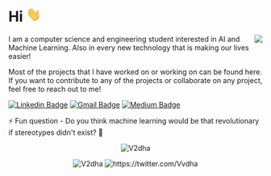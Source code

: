 <h1> Hi <img src="https://raw.githubusercontent.com/ABSphreak/ABSphreak/master/gifs/Hi.gif" width="30px"> </h2>
<img  align='right' src="https://image.myanimelist.net/ui/_3fYL8i6Q-n-155t3dn_4jDknYN0aCPtudyMf63Csj0WcqbLRuyEIHKcG7ADvf27">
I am a computer science and engineering student interested in AI and Machine Learning. Also in every new technology that is making our lives easier!

Most of the projects that I have worked on or working on can be found here. If you want to contribute to any of the projects or collaborate on any project, feel free to reach out to me!

[![Linkedin Badge](https://img.shields.io/badge/LinkedIn-0077B5?style=for-the-badge&logo=linkedin&logoColor=white&&link=https://www.linkedin.com/in/vividha-rawat-761905143/)](https://www.linkedin.com/in/vividha-rawat-761905143/)
[![Gmail Badge](https://img.shields.io/badge/Gmail-D14836?style=for-the-badge&logo=gmail&logoColor=white&link=mailto:rvividha@gmail.com)](mailto:rvividha@gmail.com)
[![Medium Badge](https://img.shields.io/badge/-Medium-12100E?style=for-the-badge&logo=medium&logoColor=white&&link=https://medium.com/@rvividha)](https://medium.com/@rvividha) 


⚡ Fun question - Do you think machine learning would be that revolutionary if stereotypes didn't exist? :thinking:
<!--
 Reach out to me on :point_right: [![Linkedin Badge](https://img.shields.io/badge/-Linkedin-4169E1?style=flat-square&logo=Linkedin&logoColor=white&&link=https://www.linkedin.com/in/vividha-rawat-761905143/)](https://www.linkedin.com/in/vividha-rawat-761905143/)
[![Medium Badge](https://img.shields.io/badge/-Medium-000?style=flat-square&logo=Medium&logoColor=white&&link=https://medium.com/@rvividha)](https://medium.com/@rvividha)
[![Gmail Badge](https://img.shields.io/badge/-Gmail-c14438?style=flat-square&logo=Gmail&logoColor=white&link=mailto:rvividha@gmail.com)](mailto:rvividha@gmail.com)
-->
<p align="center"><img src="https://github-readme-stats.vercel.app/api?username=V2dha&show_icons=true&title_color=fff&icon_color=FFD700&text_color=ECECEC&bg_color=8A2BE2" alt="V2dha"/> <p>
 <p align="center"> <img src="https://komarev.com/ghpvc/?username=V2dha" alt="V2dha" /> <img src="https://img.shields.io/twitter/url/https/twitter.com/Vvdha.svg?style=social&label=Follow%20%40Vvdha" alt="https://twitter.com/Vvdha"/> </p>
 


